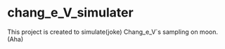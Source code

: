 # chang_e_V_simulater
This project is created to simulate(joke) Chang_e_V`s sampling on moon. (Aha)
